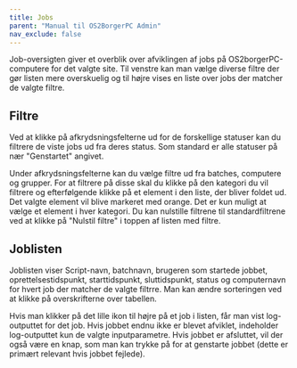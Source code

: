 ```yaml
---
title: Jobs
parent: "Manual til OS2BorgerPC Admin"
nav_exclude: false
---
```


Job-oversigten giver et overblik over afviklingen af jobs på OS2borgerPC-computere for det valgte site. Til venstre kan man vælge diverse filtre der gør listen mere overskuelig og til højre vises en liste over jobs der matcher de valgte filtre.

## Filtre
Ved at klikke på afkrydsningsfelterne ud for de forskellige statuser kan du filtrere de viste jobs ud fra deres status. Som standard er alle statuser på nær "Genstartet" angivet.

Under afkrydsningsfelterne kan du vælge filtre ud fra batches, computere og grupper. For at filtrere på disse skal du klikke på den kategori du vil filtrere og efterfølgende klikke på et element i den liste, der bliver foldet ud. Det valgte element vil blive markeret med orange. Det er kun muligt at vælge et element i hver kategori. Du kan nulstille filtrene til standardfiltrene ved at klikke på "Nulstil filtre" i toppen af listen med filtre.

## Joblisten
Joblisten viser Script-navn, batchnavn, brugeren som startede jobbet, oprettelsestidspunkt, starttidspunkt, sluttidspunkt, status og computernavn for hvert job der matcher de valgte filtrre. Man kan ændre sorteringen ved at klikke på overskrifterne over tabellen.

Hvis man klikker på det lille ikon til højre på et job i listen, får man vist log-outputtet for det job. Hvis jobbet endnu ikke er blevet afviklet, indeholder log-outputtet kun de valgte inputparametre. Hvis jobbet er afsluttet, vil der også være en knap, som man kan trykke på for at genstarte jobbet (dette er primært relevant hvis jobbet fejlede).